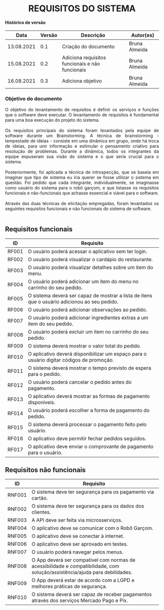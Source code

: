 # <center> REQUISITOS DO SISTEMA

#### Histórico de versão<br>

|    Data    |Versão| Descrição | Autor(es)|
| ---------- |------| --------- | -------- |
| 13.08.2021 | 0.1  | Criação do documento | Bruna Almeida |
| 15.08.2021 | 0.2  | Adiciona requisitos funcionais e não funcionais| Bruna Almeida |
| 16.08.2021 | 0.3  | Adiciona objetivo    | Bruna Almeida |

### Objetivo do documento

<div align="justify">O objetivo do levantamento de requisitos é definir os serviços e funções que o software deve executar. O levantamento de requisitos é fundamental para uma boa execução do projeto do sistema. 
<br><br>
Os requisitos principais do sistema foram levantados pela equipe de software durante um Brainstorming. A técnica de brainstorming - tempestade de ideias - consiste em uma dinâmica em grupo, onde há troca de ideias, para unir informação e estimular o pensamento criativo para resolução de problemas. Durante a dinâmica, todos os integrantes da equipe expuseram sua visão do sistema e o que seria crucial para o sistema.
<br><br>
Posteriormente, foi aplicada a técnica de introspecção, que se baseia em imaginar que tipo de sistema eu iria querer se fosse utilizar o sistema em questão. Foi pedido que cada integrante, individualmente, se imaginasse como usuário do sistema para o robô garçom, e que listasse os requisitos funcionais e não-funcionais que achasse essencial e viável para o software.
<br><br>
Através das duas técnicas de elicitação empregadas, foram levantados os seguintes requisitos funcionais e não funcionais do sistema de software.
</div>
<br>

## Requisitos funcionais

|  ID |Requisito|
|-----|---------|
|RF001|O usuário poderá acessar o aplicativo sem ter login.|
|RF002|O usuário poderá visualizar o cardápio do restaurante.|
|RF003|O usuário poderá visualizar detalhes sobre um item do menu.|
|RF004|O usuário poderá adicionar um item do menu no carrinho do seu pedido.|
|RF005|O sistema deverá ser capaz de mostrar a lista de itens que o usuário adicionou ao seu pedido.|
|RF006|O usuário poderá adicionar observações ao pedido.|
|RF007|O usuário poderá adicionar ingredientes extras a um item do seu pedido.|
|RF008|O usuário poderá excluir um item no carrinho do seu pedido.|
|RF009|O sistema deverá mostrar o valor total do pedido.|
|RF010|O aplicativo deverá disponibilizar um espaço para o usuário digitar códigos de promoção.|
|RF011|O sistema deverá mostrar o tempo previsto de espera para o pedido.|
|RF012|O usuário poderá cancelar o pedido antes do pagamento.|
|RF013|O aplicativo deverá mostrar as formas de pagamento disponíveis.|
|RF014|O usuário poderá escolher a forma de pagamento do pedido.|
|RF015|O sistema deverá processar o pagamento feito pelo usuário.|
|RF016|O aplicativo deve permitir fechar pedidos seguidos.|
|RF017|O aplicativo deve enviar o comprovante de pagamento para o usuário.|


## Requisitos não funcionais

|  ID |Requisito|
|-----|---------|
|RNF001|O sistema deve ter segurança para os pagamento via cartão.|
|RNF002|O sistema deve ter segurança para os dados dos clientes.|
|RNF003|A API deve ser feita via microsserviços.|
|RNF004|O aplicativo deve se comunicar com o Robô Garçom.|
|RNF005|O aplicativo deve se conectar à internet.|
|RNF006|O aplicativo deve ser aprovado em testes.|
|RNF007|O usuário poderá navegar pelos menus.|
|RNF008|O App deverá ser compatível com normas de acessibilidade e compatibilidade, com solução/assistência/ajuda para debilidades.|
|RNF009|O App deverá estar de acordo com a LGPD e melhores práticas de segurança.|
|RNF010|O sistema deverá ser capaz de receber pagamentos através dos serviços Mercado Pago e Pix.|